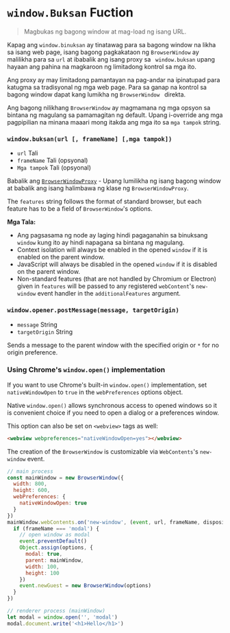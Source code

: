 # `window.Buksan` Fuction

> Magbukas ng bagong window at mag-load ng isang URL.

Kapag ang `window.binuksan` ay tinatawag para sa bagong window na likha sa isang web page, isang bagong pagkakataon ng ` BrowserWindow ` ay malilikha para sa `url` at ibabalik ang isang proxy sa ` window.buksan` upang hayaan ang pahina na magkaroon ng limitadong kontrol sa mga ito.

Ang proxy ay may limitadong pamantayan na pag-andar na ipinatupad para katugma sa tradisyonal ng mga web page. Para sa ganap na kontrol sa bagong window dapat kang lumikha ng `BrowserWindow ` direkta.

Ang bagong nilikhang `BrowserWindow` ay magmamana ng mga opsyon sa bintana ng magulang sa pamamagitan ng default. Upang i-override ang mga pagpipilian na minana maaari mong itakda ang mga ito sa `mga tampok` string.

### `window.buksan(url [, frameName] [,mga tampok])`

* `url` Tali
* `frameName` Tali (opsyonal)
* `Mga tampok` Tali (opsyonal)

Babalik ang [`BrowserWindowProxy`](browser-window-proxy.md) - Upang lumilikha ng isang bagong window at babalik ang isang halimbawa ng klase ng `BrowserWindowProxy`.

The `features` string follows the format of standard browser, but each feature has to be a field of `BrowserWindow`'s options.

**Mga Tala:**

* Ang pagsasama ng node ay laging hindi pagaganahin sa binuksang `window` kung ito ay hindi napagana sa bintana ng magulang.
* Context isolation will always be enabled in the opened `window` if it is enabled on the parent window.
* JavaScript will always be disabled in the opened `window` if it is disabled on the parent window.
* Non-standard features (that are not handled by Chromium or Electron) given in `features` will be passed to any registered `webContent`'s `new-window` event handler in the `additionalFeatures` argument.

### `window.opener.postMessage(message, targetOrigin)`

* `message` String
* `targetOrigin` String

Sends a message to the parent window with the specified origin or `*` for no origin preference.

### Using Chrome's `window.open()` implementation

If you want to use Chrome's built-in `window.open()` implementation, set `nativeWindowOpen` to `true` in the `webPreferences` options object.

Native `window.open()` allows synchronous access to opened windows so it is convenient choice if you need to open a dialog or a preferences window.

This option can also be set on `<webview>` tags as well:

```html
<webview webpreferences="nativeWindowOpen=yes"></webview>
```

The creation of the `BrowserWindow` is customizable via `WebContents`'s `new-window` event.

```javascript
// main process
const mainWindow = new BrowserWindow({
  width: 800,
  height: 600,
  webPreferences: {
    nativeWindowOpen: true
  }
})
mainWindow.webContents.on('new-window', (event, url, frameName, disposition, options, additionalFeatures) => {
  if (frameName === 'modal') {
    // open window as modal
    event.preventDefault()
    Object.assign(options, {
      modal: true,
      parent: mainWindow,
      width: 100,
      height: 100
    })
    event.newGuest = new BrowserWindow(options)
  }
})
```

```javascript
// renderer process (mainWindow)
let modal = window.open('', 'modal')
modal.document.write('<h1>Hello</h1>')
```